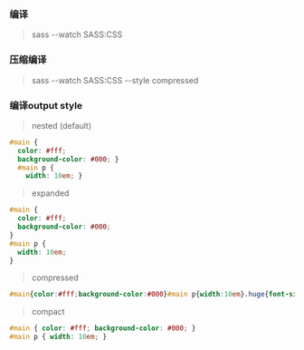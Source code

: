 ### 编译
> sass --watch SASS:CSS

### 压缩编译
> sass --watch SASS:CSS --style compressed

### 编译output style

> nested (default)

```css
#main {
  color: #fff;
  background-color: #000; }
  #main p {
    width: 10em; }
```

> expanded

```css
#main {
  color: #fff;
  background-color: #000;
}
#main p {
  width: 10em;
}
```

> compressed

```css
#main{color:#fff;background-color:#000}#main p{width:10em}.huge{font-size:10em;font-weight:bold;text-decoration:underline}
```

> compact

```css
#main { color: #fff; background-color: #000; }
#main p { width: 10em; }
```